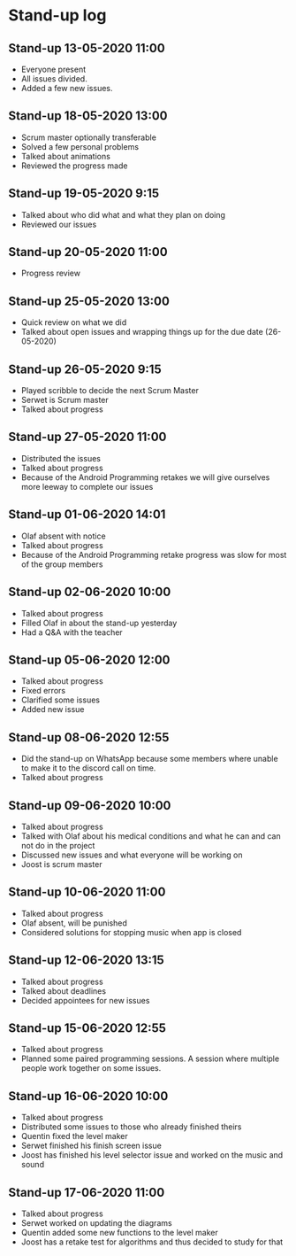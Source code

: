 # Stand-up log

## Stand-up 13-05-2020 11:00
- Everyone present
- All issues divided.
- Added a few new issues.

## Stand-up 18-05-2020 13:00
- Scrum master optionally transferable
- Solved a few personal problems
- Talked about animations
- Reviewed the progress made

## Stand-up 19-05-2020 9:15
- Talked about who did what and what they plan on doing
- Reviewed our issues

## Stand-up 20-05-2020 11:00
- Progress review

## Stand-up 25-05-2020 13:00
- Quick review on what we did
- Talked about open issues and wrapping things up for the due date (26-05-2020)

## Stand-up 26-05-2020 9:15
- Played scribble to decide the next Scrum Master
- Serwet is Scrum master
- Talked about progress

## Stand-up 27-05-2020 11:00
- Distributed the issues
- Talked about progress
- Because of the Android Programming retakes we will give ourselves more leeway to complete our issues

## Stand-up 01-06-2020 14:01
- Olaf absent with notice
- Talked about progress
- Because of the Android Programming retake progress was slow for most of the group members

## Stand-up 02-06-2020 10:00
- Talked about progress
- Filled Olaf in about the stand-up yesterday
- Had a Q&A with the teacher

## Stand-up 05-06-2020 12:00
- Talked about progress
- Fixed errors
- Clarified some issues
- Added new issue

## Stand-up 08-06-2020 12:55
- Did the stand-up on WhatsApp because some members where unable to make it to the discord call on time.
- Talked about progress

## Stand-up 09-06-2020 10:00
- Talked about progress
- Talked with Olaf about his medical conditions and what he can and can not do in the project
- Discussed new issues and what everyone will be working on
- Joost is scrum master

## Stand-up 10-06-2020 11:00
- Talked about progress
- Olaf absent, will be punished
- Considered solutions for stopping music when app is closed

## Stand-up 12-06-2020 13:15
- Talked about progress
- Talked about deadlines
- Decided appointees for new issues

## Stand-up 15-06-2020 12:55
- Talked about progress
- Planned some paired programming sessions. A session where multiple people work together on some issues.

## Stand-up 16-06-2020 10:00
- Talked about progress
- Distributed some issues to those who already finished theirs
- Quentin fixed the level maker
- Serwet finished his finish screen issue
- Joost has finished his level selector issue and worked on the music and sound

## Stand-up 17-06-2020 11:00
- Talked about progress
- Serwet worked on updating the diagrams
- Quentin added some new functions to the level maker
- Joost has a retake test for algorithms and thus decided to study for that